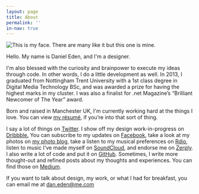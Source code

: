 ```yaml
---
layout: page
title: About
permalink: ''
in-nav: true
---
```


![This is my face. There are many like it but this one is mine.](http://daneden.me/wp-content/uploads/2011/09/Portrait.jpg)

Hello. My name is Daniel Eden, and I'm a designer.

I'm also blessed with the curiosity and brainpower to execute my ideas through code. In other words, I do a little development as well. In 2013, I graduated from Nottingham Trent University with a 1st class degree in Digital Media Technology BSc, and was awarded a prize for having the highest marks in my cluster. I was also a finalist for .net Magazine’s “Brilliant Newcomer of The Year” award.

Born and raised in Manchester UK, I'm currently working hard at the things I love. You can view [my résumé](http://cl.ly/OlXO), if you’re into that sort of thing.

I say a lot of things on [Twitter](http://twitter.com/_dte). I show off my design work-in-progress on [Dribbble.](http://dribbble.com/dte) You can subscribe to my updates on [Facebook](http://www.facebook.com/daniel.eden), take a look at my photos on [my photo blog](http://photos.daneden.me/), take a listen to my musical preferences on [Rdio](http://rdio.com/people/daneden), listen to music I've made myself on [SoundCloud](http://soundcloud.com/d4te), and endorse me on [Zerply](http://zerp.ly/dte). I also write a lot of code and put it on [GitHub](https://github.com/daneden). Sometimes, I write more thought-out and refined posts about my thoughts and experiences. You can find those on [Medium](http://medium.com/@_dte).

If you want to talk about design, my work, or what I had for breakfast, you can email me at [dan.eden@me.com](mailto:dan.eden@me.com)